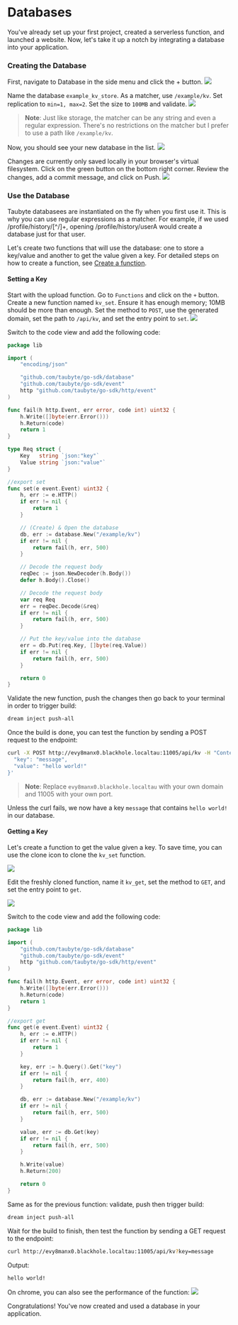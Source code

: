 # Databases

<!-- Source: docs-old/01-dev-getting-started/06-create-and-use-database.md -->

You've already set up your first project, created a serverless function, and launched a website. Now, let's take it up a notch by integrating a database into your application.

### Creating the Database

First, navigate to Database in the side menu and click the + button.
![](/images/webconsole-dreamland-create-new-database.png)

Name the database `example_kv_store`. As a matcher, use `/example/kv`. Set replication to `min=1, max=2`. Set the size to `100MB` and validate.
![](/images/webconsole-dreamland-create-new-database-modal.png)

> **Note**: Just like storage, the matcher can be any string and even a regular expression. There's no restrictions on the matcher but I prefer to use a path like `/example/kv`.

Now, you should see your new database in the list.
![](/images/webconsole-dreamland-create-new-database-done.png)

Changes are currently only saved locally in your browser's virtual filesystem. Click on the green button on the bottom right corner. Review the changes, add a commit message, and click on Push.
![](/images/webconsole-dreamland-create-new-database-push-2.png)

### Use the Database

Taubyte databasees are instantiated on the fly when you first use it. This is why you can use regular expressions as a matcher. For example, if we used /profile/history/[^/]+, opening /profile/history/userA would create a database just for that user.

Let's create two functions that will use the database: one to store a key/value and another to get the value given a key. For detailed steps on how to create a function, see [Create a function](../getting-started/first-function.md).

#### Setting a Key

Start with the upload function. Go to `Functions` and click on the `+` button. Create a new function named `kv_set`. Ensure it has enough memory; 10MB should be more than enough. Set the method to `POST`, use the generated domain, set the path to `/api/kv`, and set the entry point to `set`.
![](/images/webconsole-dreamland-create-new-database-set-func-modal.png)

Switch to the code view and add the following code:

```go
package lib

import (
	"encoding/json"

	"github.com/taubyte/go-sdk/database"
	"github.com/taubyte/go-sdk/event"
	http "github.com/taubyte/go-sdk/http/event"
)

func fail(h http.Event, err error, code int) uint32 {
	h.Write([]byte(err.Error()))
	h.Return(code)
	return 1
}

type Req struct {
	Key   string `json:"key"`
	Value string `json:"value"`
}

//export set
func set(e event.Event) uint32 {
	h, err := e.HTTP()
	if err != nil {
		return 1
	}

	// (Create) & Open the database
	db, err := database.New("/example/kv")
	if err != nil {
		return fail(h, err, 500)
	}

	// Decode the request body
	reqDec := json.NewDecoder(h.Body())
	defer h.Body().Close()

	// Decode the request body
	var req Req
	err = reqDec.Decode(&req)
	if err != nil {
		return fail(h, err, 500)
	}

	// Put the key/value into the database
	err = db.Put(req.Key, []byte(req.Value))
	if err != nil {
		return fail(h, err, 500)
	}

	return 0
}
```

Validate the new function, push the changes then go back to your terminal in order to trigger build:

```bash
dream inject push-all
```

Once the build is done, you can test the function by sending a POST request to the endpoint:

```bash
curl -X POST http://evy8manx0.blackhole.localtau:11005/api/kv -H "Content-Type: application/json" -d '{
  "key": "message",
  "value": "hello world!"
}'
```

> **Note**: Replace `evy8manx0.blackhole.localtau` with your own domain and 11005 with your own port.

Unless the curl fails, we now have a key `message` that contains `hello world!` in our database.

#### Getting a Key

Let's create a function to get the value given a key. To save time, you can use the clone icon to clone the `kv_set` function.

![](/images/webconsole-dreamland-create-new-database-get-func-clone.png)

Edit the freshly cloned function, name it `kv_get`, set the method to `GET`, and set the entry point to `get`.

![](/images/webconsole-dreamland-create-new-database-get-func-edit.png)

Switch to the code view and add the following code:

```go
package lib

import (
	"github.com/taubyte/go-sdk/database"
	"github.com/taubyte/go-sdk/event"
	http "github.com/taubyte/go-sdk/http/event"
)

func fail(h http.Event, err error, code int) uint32 {
	h.Write([]byte(err.Error()))
	h.Return(code)
	return 1
}

//export get
func get(e event.Event) uint32 {
	h, err := e.HTTP()
	if err != nil {
		return 1
	}

	key, err := h.Query().Get("key")
	if err != nil {
		return fail(h, err, 400)
	}

	db, err := database.New("/example/kv")
	if err != nil {
		return fail(h, err, 500)
	}

	value, err := db.Get(key)
	if err != nil {
		return fail(h, err, 500)
	}

	h.Write(value)
	h.Return(200)

	return 0
}

```

Same as for the previous function: validate, push then trigger build:

```bash
dream inject push-all
```

Wait for the build to finish, then test the function by sending a GET request to the endpoint:

```bash
curl http://evy8manx0.blackhole.localtau:11005/api/kv?key=message
```

Output:

```
hello world!
```

On chrome, you can also see the performance of the function:
![](/images/webconsole-dreamland-create-new-database-get-func-perf.png)

Congratulations! You've now created and used a database in your application.
